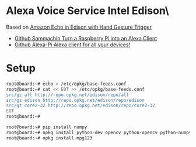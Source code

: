 # Alexa Voice Service Intel Edison\

Based on [Amazon Echo in Edison with Hand Gesture Trigger](https://software.intel.com/en-us/blogs/2016/06/07/amazon-echo-in-edison-with-hand-gesture-trigger)

- [Github Sammachin Turn a Raspberry Pi into an Alexa Client](https://github.com/sammachin/AlexaPi)
- [Github Alexa-Pi Alexa client for all your devices!](https://github.com/alexa-pi/AlexaPi)

# Setup

```sh
root@board:~# echo > /etc/opkg/base-feeds.conf
root@board:~# cat << EOT >> /etc/opkg/base-feeds.conf
src/gz all http://repo.opkg.net/edison/repo/all
src/gz edison http://repo.opkg.net/edison/repo/edison
src/gz core2-32 http://repo.opkg.net/edison/repo/core2-32
EOT
root@board:~# 
```

```sh
root@board:~# pip install numpy
root@board:~# opkg install python-dev opencv python-opencv python-numpy
root@board:~# opkg install mpg123
```
